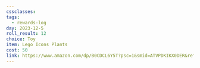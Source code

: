 ```yaml
---
cssclasses:
tags:
  - rewards-log
day: 2023-12-5
roll_result: 12
choice: Toy
item: Lego Icons Plants
cost: 50
link: https://www.amazon.com/dp/B0CDCL6Y5T?psc=1&smid=ATVPDKIKX0DER&ref_=chk_typ_imgToDp
---
```


